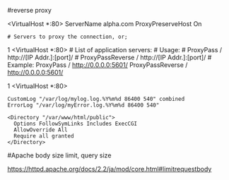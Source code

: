 #reverse proxy

<VirtualHost *:80>
    ServerName alpha.com
    ProxyPreserveHost On

    # Servers to proxy the connection, or;


  1 <VirtualHost *:80>
    # List of application servers:
    # Usage:
    # ProxyPass / http://[IP Addr.]:[port]/
    # ProxyPassReverse / http://[IP Addr.]:[port]/
    # Example:
    ProxyPass / http://0.0.0.0:5601/
    ProxyPassReverse / http://0.0.0.0:5601/


  1 <VirtualHost *:80>

    CustomLog "/var/log/mylog.log.%Y%m%d 86400 540" combined
    ErrorLog "/var/log/myError.log.%Y%m%d 86400 540"

    <Directory "/var/www/html/public">
      Options FollowSymLinks Includes ExecCGI
      AllowOverride All
      Require all granted
    </Directory>

</VirtualHost>


#Apache body size limit, query size

https://httpd.apache.org/docs/2.2/ja/mod/core.html#limitrequestbody